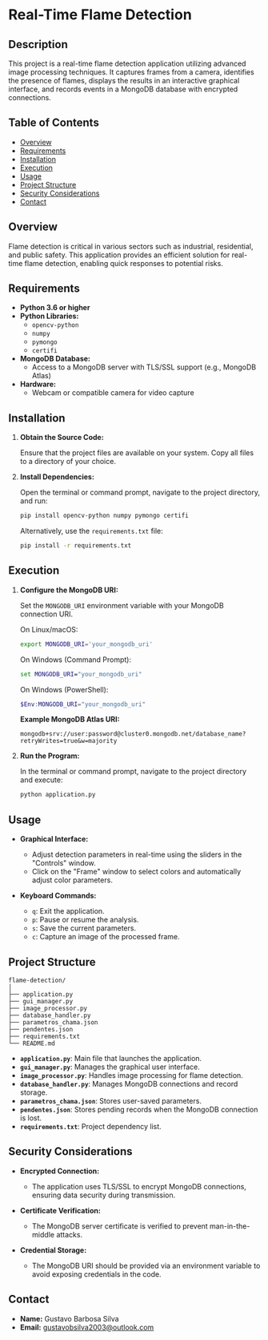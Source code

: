 
# Real-Time Flame Detection

## Description

This project is a real-time flame detection application utilizing advanced image processing techniques. It captures frames from a camera, identifies the presence of flames, displays the results in an interactive graphical interface, and records events in a MongoDB database with encrypted connections.

## Table of Contents

- [Overview](#overview)
- [Requirements](#requirements)
- [Installation](#installation)
- [Execution](#execution)
- [Usage](#usage)
- [Project Structure](#project-structure)
- [Security Considerations](#security-considerations)
- [Contact](#contact)

## Overview

Flame detection is critical in various sectors such as industrial, residential, and public safety. This application provides an efficient solution for real-time flame detection, enabling quick responses to potential risks.

## Requirements

- **Python 3.6 or higher**
- **Python Libraries:**
  - `opencv-python`
  - `numpy`
  - `pymongo`
  - `certifi`
- **MongoDB Database:**
  - Access to a MongoDB server with TLS/SSL support (e.g., MongoDB Atlas)
- **Hardware:**
  - Webcam or compatible camera for video capture

## Installation

1. **Obtain the Source Code:**

   Ensure that the project files are available on your system. Copy all files to a directory of your choice.

2. **Install Dependencies:**

   Open the terminal or command prompt, navigate to the project directory, and run:

   ```bash
   pip install opencv-python numpy pymongo certifi
   ```

   Alternatively, use the `requirements.txt` file:

   ```bash
   pip install -r requirements.txt
   ```

## Execution

1. **Configure the MongoDB URI:**

   Set the `MONGODB_URI` environment variable with your MongoDB connection URI.

   On Linux/macOS:

   ```bash
   export MONGODB_URI='your_mongodb_uri'
   ```

   On Windows (Command Prompt):

   ```cmd
   set MONGODB_URI="your_mongodb_uri"
   ```

   On Windows (PowerShell):

   ```powershell
   $Env:MONGODB_URI="your_mongodb_uri"
   ```

   **Example MongoDB Atlas URI:**

   ```
   mongodb+srv://user:password@cluster0.mongodb.net/database_name?retryWrites=true&w=majority
   ```

2. **Run the Program:**

   In the terminal or command prompt, navigate to the project directory and execute:

   ```bash
   python application.py
   ```

## Usage

- **Graphical Interface:**

  - Adjust detection parameters in real-time using the sliders in the "Controls" window.
  - Click on the "Frame" window to select colors and automatically adjust color parameters.

- **Keyboard Commands:**

  - `q`: Exit the application.
  - `p`: Pause or resume the analysis.
  - `s`: Save the current parameters.
  - `c`: Capture an image of the processed frame.

## Project Structure

```
flame-detection/
│
├── application.py
├── gui_manager.py
├── image_processor.py
├── database_handler.py
├── parametros_chama.json
├── pendentes.json
├── requirements.txt
└── README.md
```

- **`application.py`**: Main file that launches the application.
- **`gui_manager.py`**: Manages the graphical user interface.
- **`image_processor.py`**: Handles image processing for flame detection.
- **`database_handler.py`**: Manages MongoDB connections and record storage.
- **`parametros_chama.json`**: Stores user-saved parameters.
- **`pendentes.json`**: Stores pending records when the MongoDB connection is lost.
- **`requirements.txt`**: Project dependency list.

## Security Considerations

- **Encrypted Connection:**
  - The application uses TLS/SSL to encrypt MongoDB connections, ensuring data security during transmission.

- **Certificate Verification:**
  - The MongoDB server certificate is verified to prevent man-in-the-middle attacks.

- **Credential Storage:**
  - The MongoDB URI should be provided via an environment variable to avoid exposing credentials in the code.

## Contact

- **Name:** Gustavo Barbosa Silva
- **Email:** gustavobsilva2003@outlook.com

